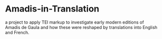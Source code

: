 # Amadis-in-Translation
a project to apply TEI markup to investigate early modern editions of Amadis de Gaula and how these were reshaped by translations into English and French.
